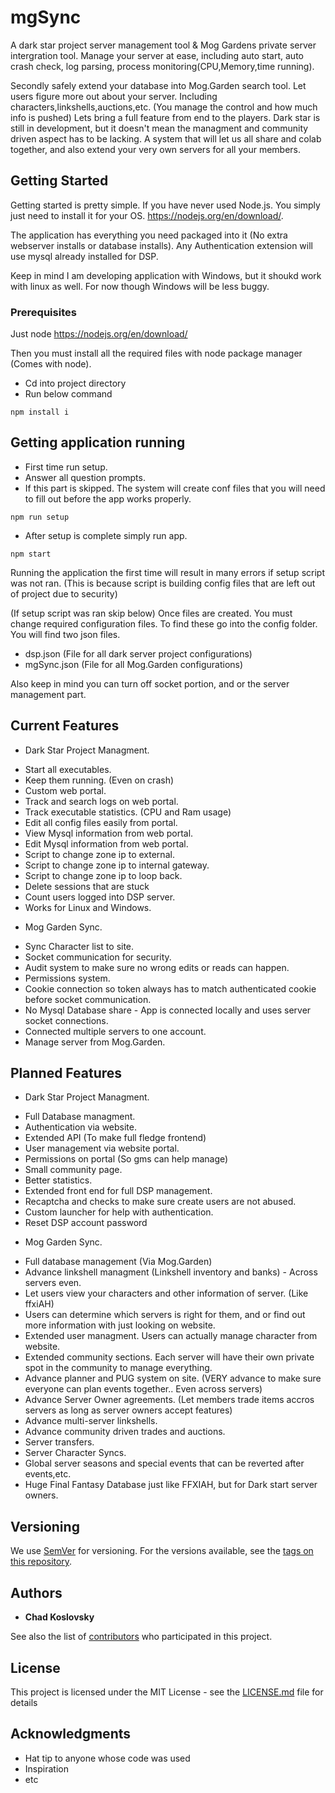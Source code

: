 # mgSync

A dark star project server management tool & Mog Gardens private server intergration tool. Manage your server at ease, including auto start, auto crash check, log parsing, process monitoring(CPU,Memory,time running).

Secondly safely extend your database into Mog.Garden search tool. Let users figure more out about your server. Including characters,linkshells,auctions,etc. (You manage the control and how much info is pushed)
Lets bring a full feature from end to the players. Dark star is still in development, but it doesn't mean the managment and community driven aspect has to be lacking. A system that will let us all share and colab together, and also extend your very own servers for all your members.

## Getting Started

Getting started is pretty simple. If you have never used Node.js. You simply just need to install it for your OS. https://nodejs.org/en/download/.

The application has everything you need packaged into it (No extra webserver installs or database installs). Any Authentication extension will use mysql already installed for DSP.

Keep in mind I am developing application with Windows, but it shoukd work with linux as well. For now though Windows will be less buggy. 


### Prerequisites

Just node https://nodejs.org/en/download/

Then you must install all the required files with node package manager (Comes with node).

* Cd into project directory
* Run below command

```
npm install i
```

## Getting application running

* First time run setup.
* Answer all question prompts.
* If this part is skipped. The system will create conf files that you will need to fill out before the app works properly.

```
npm run setup
```

* After setup is complete simply run app.

```
npm start
```

Running the application the first time will result in many errors if setup script was not ran. (This is because script is building config files that are left out of project due to security)

(If setup script was ran skip below)
Once files are created. You must change required configuration files. To find these go into the config folder. You will find two json files.
* dsp.json (File for all dark server project configurations)
* mgSync.json (File for all Mog.Garden configurations)

Also keep in mind you can turn off socket portion, and or the server management part. 

## Current Features
- Dark Star Project Managment.
* Start all executables.
* Keep them running. (Even on crash)
* Custom web portal.
* Track and search logs on web portal.
* Track executable statistics. (CPU and Ram usage)
* Edit all config files easily from portal.
* View Mysql information from web portal.
* Edit Mysql information from web portal.
* Script to change zone ip to external.
* Script to change zone ip to internal gateway.
* Script to change zone ip to loop back.
* Delete sessions that are stuck
* Count users logged into DSP server.
* Works for Linux and Windows.

- Mog Garden Sync.
* Sync Character list to site.
* Socket communication for security.
* Audit system to make sure no wrong edits or reads can happen.
* Permissions system.
* Cookie connection so token always has to match authenticated cookie before socket communication.
* No Mysql Database share  - App is connected locally and uses server socket connections.
* Connected multiple servers to one account.
* Manage server from Mog.Garden.


## Planned Features
- Dark Star Project Managment.
* Full Database managment.
* Authentication via website.
* Extended API (To make full fledge frontend)
* User management via website portal.
* Permissions on portal (So gms can help manage)
* Small community page.
* Better statistics.
* Extended front end for full DSP management.
* Recaptcha and checks to make sure create users are not abused.
* Custom launcher for help with authentication.
* Reset DSP account password

- Mog Garden Sync.
* Full database management (Via Mog.Garden)
* Advance linkshell managment (Linkshell inventory and banks) - Across servers even. 
* Let users view your characters and other information of server. (Like ffxiAH)
* Users can determine which servers is right for them, and or find out more information with just looking on website.
* Extended user managment. Users can actually manage character from website.
* Extended community sections. Each server will have their own private spot in the community to manage everything.
* Advance planner and PUG system on site. (VERY advance to make sure everyone can plan events together.. Even across servers)
* Advance Server Owner agreements. (Let members trade items accros servers as long as server owners accept features)
* Advance multi-server linkshells.
* Advance community driven trades and auctions.
* Server transfers.
* Server Character Syncs.
* Global server seasons and special events that can be reverted after events,etc.
* Huge Final Fantasy Database just like FFXIAH, but for Dark start server owners.


## Versioning

We use [SemVer](http://semver.org/) for versioning. For the versions available, see the [tags on this repository](https://github.com/Ravonus/mgSync/tags). 

## Authors

* **Chad Koslovsky**

See also the list of [contributors](https://github.com/Ravonus/mgSync/contributors) who participated in this project.

## License

This project is licensed under the MIT License - see the [LICENSE.md](LICENSE.md) file for details

## Acknowledgments

* Hat tip to anyone whose code was used
* Inspiration
* etc
